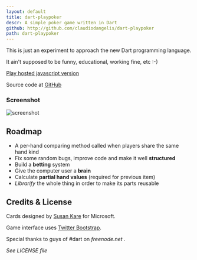 ```yaml
---
layout: default
title: dart-playpoker
descr: A simple poker game written in Dart
github: http://github.com/claudiodangelis/dart-playpoker
path: dart-playpoker
---
```


This is just an experiment to approach the new Dart programming language.

It ain't supposed to be funny, educational, working fine, etc :-)

[Play hosted javascript version](http://claudiodangelis.github.com/dart-playpoker)

Source code at [GitHub](https://github.com/claudiodangelis/dart-playpoker)

### Screenshot

<img src="https://raw.github.com/claudiodangelis/dart-playpoker/master/screenshots/current.png" alt="screenshot" class="screenshot"/>

## Roadmap

 - A per-hand comparing method called when players share the same hand kind
 - Fix some random bugs, improve code and make it well **structured**
 - Build a **betting** system
 - Give the computer user a **brain**
 - Calculate **partial hand values** (required for previous item)
 - _Librarify_ the whole thing in order to make its parts reusable
 
 
## Credits & License


Cards designed by [Susan Kare](http://www.jfitz.com/cards/) for Microsoft.

Game interface uses [Twitter Bootstrap](twitter.github.com/bootstrap/).

Special thanks to guys of #dart on _freenode.net_ .


_See LICENSE file_